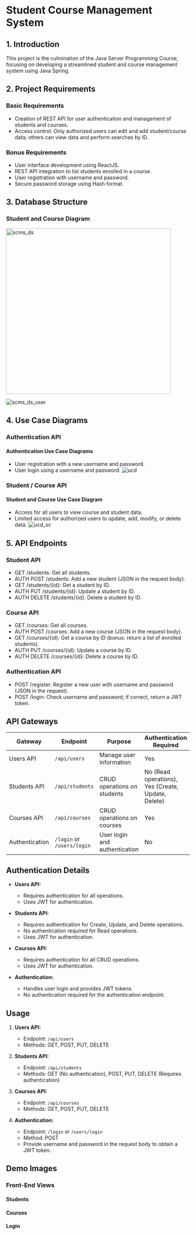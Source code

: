 # Student Course Management System

## 1. Introduction
This project is the culmination of the Java Server Programming Course, focusing on developing a streamlined student and course management system using Java Spring.

## 2. Project Requirements

### Basic Requirements
- Creation of REST API for user authentication and management of students and courses.
- Access control: Only authorized users can edit and add student/course data; others can view data and perform searches by ID.

### Bonus Requirements
- User interface development using ReactJS.
- REST API integration to list students enrolled in a course.
- User registration with username and password.
- Secure password storage using Hash format.

## 3. Database Structure
### Student and Course Diagram
<img width="452" alt="scms_ds" src="https://github.com/Ahlam-Banu/Student_Course_Management_System/assets/102663986/23568760-179b-4f35-8388-505ead77615f">

![scms_ds_user](https://github.com/Ahlam-Banu/Student_Course_Management_System/assets/102663986/2397d739-80f8-4c5a-827e-749080b70eea)

## 4. Use Case Diagrams

### Authentication API
#### Authentication Use Case Diagrams
- User registration with a new username and password.
- User login using a username and password.
![ucd](https://github.com/Ahlam-Banu/Student_Course_Management_System/assets/102663986/c0cb64a5-5eaf-459a-9391-45291e8c9ce6)

### Student / Course API
#### Student and Course Use Case Diagram
- Access for all users to view course and student data.
- Limited access for authorized users to update, add, modify, or delete data.
![ucd_sc](https://github.com/Ahlam-Banu/Student_Course_Management_System/assets/102663986/b4e4ac5d-277c-4252-830c-e81d84a466e4)

## 5. API Endpoints

### Student API
- GET /students: Get all students.
- AUTH POST /students: Add a new student (JSON in the request body).
- GET /students/{id}: Get a student by ID.
- AUTH PUT /students/{id}: Update a student by ID.
- AUTH DELETE /students/{id}: Delete a student by ID.

### Course API
- GET /courses: Get all courses.
- AUTH POST /courses: Add a new course (JSON in the request body).
- GET /courses/{id}: Get a course by ID (bonus: return a list of enrolled students).
- AUTH PUT /courses/{id}: Update a course by ID.
- AUTH DELETE /courses/{id}: Delete a course by ID.

### Authentication API
- POST /register: Register a new user with username and password (JSON in the request).
- POST /login: Check username and password; if correct, return a JWT token.

## API Gateways

| Gateway         | Endpoint               | Purpose                       | Authentication Required |
| --------------- | ---------------------- | ----------------------------- | ------------------------ |
| Users API       | `/api/users`           | Manage user information      | Yes                      |
| Students API    | `/api/students`        | CRUD operations on students  | No (Read operations), Yes (Create, Update, Delete) |
| Courses API     | `/api/courses`         | CRUD operations on courses   | Yes                      |
| Authentication  | `/login` or `/users/login` | User login and authentication | No                      |

## Authentication Details

- **Users API:**
  - Requires authentication for all operations.
  - Uses JWT for authentication.

- **Students API:**
  - Requires authentication for Create, Update, and Delete operations.
  - No authentication required for Read operations.
  - Uses JWT for authentication.

- **Courses API:**
  - Requires authentication for all CRUD operations.
  - Uses JWT for authentication.

- **Authentication:**
  - Handles user login and provides JWT tokens.
  - No authentication required for the authentication endpoint.

## Usage

1. **Users API:**
   - Endpoint: `/api/users`
   - Methods: GET, POST, PUT, DELETE

2. **Students API:**
   - Endpoint: `/api/students`
   - Methods: GET (No authentication), POST, PUT, DELETE (Requires authentication)

3. **Courses API:**
   - Endpoint: `/api/courses`
   - Methods: GET, POST, PUT, DELETE

4. **Authentication:**
   - Endpoint: `/login` or `/users/login`
   - Method: POST
   - Provide username and password in the request body to obtain a JWT token.

## Demo Images

### Front-End Views
#### Students

#### Courses

#### Login 
